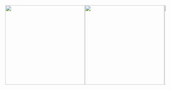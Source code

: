 <div style="display: flex; overflow-x: auto;">
  <img src="https://github.com/HalilllYlmz/Jetpack-Compose-Splash-Login-CreateAccount-Screen/assets/96173881/e6bbe5ec-5b4c-4387-b91f-a08446eb8a4f" width="250" />
  <img src="https://github.com/HalilllYlmz/Jetpack-Compose-Splash-Login-CreateAccount-Screen/assets/96173881/3de03e77-131d-41ba-a98b-60f9cfab2122" width="250" />
  <img src="https://github.com/HalilllYlmz/Jetpack-Compose-Splash-Login-CreateAccount-Screen/assets/96173881/8e2bd939-f47f-4225-8d82-28123a26851c" width="250" />
  <img src="https://github.com/HalilllYlmz/Jetpack-Compose-Splash-Login-CreateAccount-Screen/assets/96173881/80e691de-dc5b-41fe-89dc-d19e002ebaf0" width="250" />
</div>
